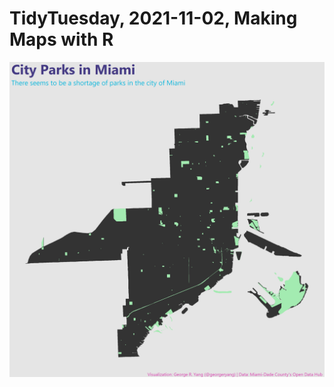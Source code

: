 # TidyTuesday, 2021-11-02, Making Maps with R

![](https://github.com/georgeryang/tidy-tuesday/blob/main/2021/2021-11-02/tt_making_maps.png)